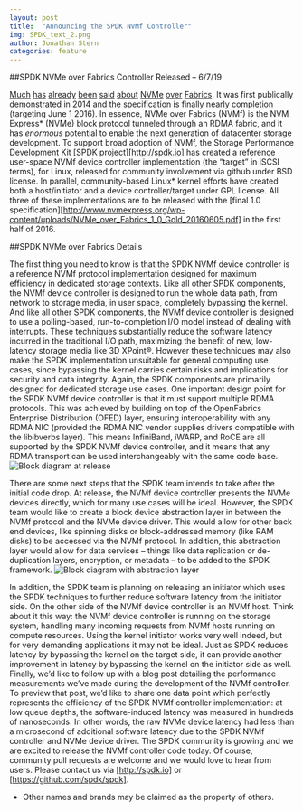 ```yaml
---
layout: post
title:  "Announcing the SPDK NVMf Controller"
img: SPDK_text_2.png
author: Jonathan Stern
categories: feature
---
```

##SPDK NVMe over Fabrics Controller Released – 6/7/19

[Much][1] [has][2] [already][3] [been][4] [said][5] [about][6] [NVMe][7] [over][8] [Fabrics][9]. It was first publically demonstrated in 2014 and the specification is finally nearly completion (targeting June 1 2016). In essence, NVMe over Fabrics (NVMf) is the NVM Express* (NVMe) block protocol tunneled through an RDMA fabric, and it has _enormous_ potential to enable the next generation of datacenter storage development.
To support broad adoption of NVMf, the Storage Performance Development Kit [SPDK project][http://spdk.io] has created a reference user-space NVMf device controller implementation (the “target” in iSCSI terms), for Linux, released for community involvement via github under BSD license. In parallel, community-based Linux* kernel efforts have created both a host/initiator and a device controller/target under GPL license. All three of these implementations are to be released with the [final 1.0 specification][http://www.nvmexpress.org/wp-content/uploads/NVMe_over_Fabrics_1_0_Gold_20160605.pdf] in the first half of 2016.

##SPDK NVMe over Fabrics Details

The first thing you need to know is that the SPDK NVMf device controller is a reference NVMf protocol implementation designed for maximum efficiency in dedicated storage contexts. Like all other SPDK components, the NVMf device controller is designed to run the whole data path, from network to storage media, in user space, completely bypassing the kernel. And like all other SPDK components, the NVMf device controller is designed to use a polling-based, run-to-completion I/O model instead of dealing with interrupts. These techniques substantially reduce the software latency incurred in the traditional I/O path, maximizing the benefit of new, low-latency storage media like 3D XPoint®. However these techniques may also make the SPDK implementation unsuitable for general computing use cases, since bypassing the kernel carries certain risks and implications for security and data integrity. Again, the SPDK components are primarily designed for dedicated storage use cases. 
One important design point for the SPDK NVMf device controller is that it must support multiple RDMA protocols. This was achieved by building on top of the OpenFabrics Enterprise Distribution (OFED) layer, ensuring interoperability with any RDMA NIC (provided the RDMA NIC vendor supplies drivers compatible with the libibverbs layer). This means InfiniBand, iWARP, and RoCE are all supported by the SPDK NVMf device controller, and it means that any RDMA transport can be used interchangeably with the same code base. 
![Block diagram at release](https://github.com/JonathanStern/spdk.github.io/blob/post-jstern-nvmf-intro/img/blog/SPDK_NVMf_Initial.png)

There are some next steps that the SPDK team intends to take after the initial code drop. At release, the NVMf device controller presents the NVMe devices directly, which for many use cases will be ideal. However, the SPDK team would like to create a block device abstraction layer in between the NVMf protocol and the NVMe device driver. This would allow for other back end devices, like spinning disks or block-addressed memory (like RAM disks) to be accessed via the NVMf protocol. In addition, this abstraction layer would allow for data services – things like data replication or de-duplication layers, encryption, or metadata – to be added to the SPDK framework. 
![Block diagram with abstraction layer](https://github.com/JonathanStern/spdk.github.io/blob/post-jstern-nvmf-intro/img/blog/SPDK_NVMf_Goal.png)

In addition, the SPDK team is planning on releasing an initiator which uses the SPDK techniques to further reduce software latency from the initiator side. On the other side of the NVMf device controller is an NVMf host. Think about it this way: the NVMf device controller is running on the storage system, handling many incoming requests from NVMf hosts running on compute resources. Using the kernel initiator works very well indeed, but for very demanding applications it may not be ideal. Just as SPDK reduces latency by bypassing the kernel on the target side, it can provide another improvement in latency by bypassing the kernel on the initiator side as well.
Finally, we’d like to follow up with a blog post detailing the performance measurements we’ve made during the development of the NVMf controller. To preview that post, we’d like to share one data point which perfectly represents the efficiency of the SPDK NVMf controller implementation: at low queue depths, the software-induced latency was measured in hundreds of nanoseconds. In other words, the raw NVMe device latency had less than a microsecond of additional software latency due to the SPDK NVMf controller and NVMe device driver.
The SPDK community is growing and we are excited to release the NVMf controller code today. Of course, community pull requests are welcome and we would love to hear from users. Please contact us via [http://spdk.io] or [https://github.com/spdk/spdk]. 


[1]: http://www.nvmexpress.org/wp-content/uploads/NVM_Express_oF-1_2_Press_Release.pdf
[2]: http://www.nvmexpress.org/about/nvm-express-overview/
[3]: https://www.openfabrics.org/images/eventpresos/workshops2015/DevWorkshop/Monday/monday_10.pdf
[4]: http://www.flashmemorysummit.com/English/Collaterals/Proceedings/2015/20150811_FA12_Overview.pdf
[5]: http://www.chelsio.com/wp-content/uploads/resources/NVM_Express_Over_Fabrics.pdf
[6]: http://www.roceinitiative.org/uncategorized/rdma-interconnects-paving-the-way-for-nvme-over-fabrics-technology
[7]: http://nvmexpress.org/wp-content/uploads/2013/04/NVM_whitepaper.pdf
[8]: http://www.snia.org/sites/default/files/SDC15_presentations/networking/WaelNoureddine_Implementing_%20NVMe_revision.pdf
[9]: http://www.flashmemorysummit.com/English/Collaterals/Proceedings/2015/20150813_S303A_Davis.pdf
















*  Other names and brands may be claimed as the property of others.
